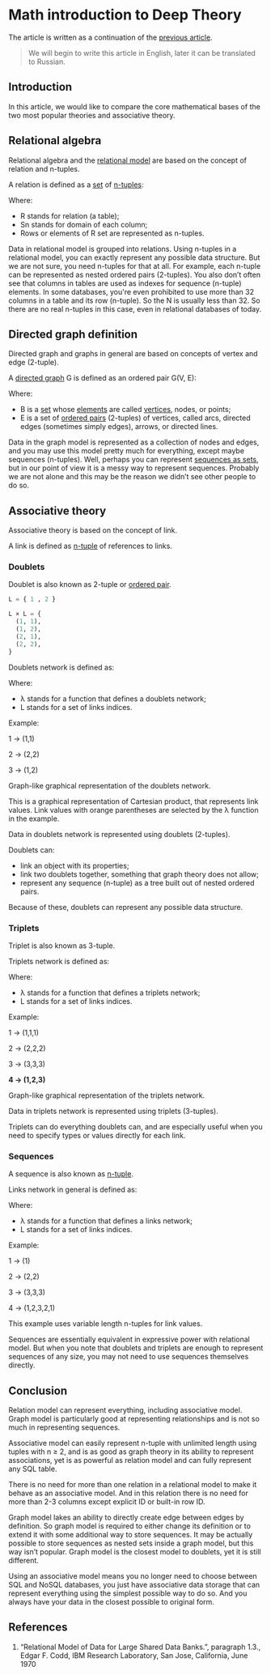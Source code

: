 # Math introduction to Deep Theory

The article is written as a continuation of the [previous article](https://habr.com/ru/post/656879/).

> We will begin to write this article in English, later it can be translated to Russian.

## Introduction

In this article, we would like to compare the core mathematical bases of the two most popular theories and associative theory.

## Relational algebra

Relational algebra and the [relational model](https://en.wikipedia.org/wiki/Relational_model) are based on the concept of relation and n-tuples.

A relation is defined as a [set](https://en.wikipedia.org/wiki/Set_(mathematics)) of [n-tuples](https://en.wikipedia.org/wiki/Tuple):

Where:

* R stands for relation (a table);
* Sn stands for domain of each column;
* Rows or elements of R set are represented as n-tuples.

Data in relational model is grouped into relations. Using n-tuples in a relational model, you can exactly represent any possible data structure. But we are not sure, you need n-tuples for that at all. For example, each n-tuple can be represented as nested ordered pairs (2-tuples). You also don’t often see that columns in tables are used as indexes for sequence (n-tuple) elements. In some databases, you're even prohibited to use more than 32 columns in a table and its row (n-tuple). So the N is usually less than 32. So there are no real n-tuples in this case, even in relational databases of today.

## Directed graph definition

Directed graph and graphs in general are based on concepts of vertex and edge (2-tuple).

A [directed graph](https://en.wikipedia.org/wiki/Directed_graph) G is defined as an ordered pair G(V, E):

Where:

* B is a [set](https://en.wikipedia.org/wiki/Set_(mathematics)) whose [elements](https://en.wikipedia.org/wiki/Element_(mathematics)) are called [vertices](https://en.wikipedia.org/wiki/Vertex_(graph_theory)), nodes, or points;
* E is a set of [ordered pairs](https://en.wikipedia.org/wiki/Ordered_pair) (2-tuples) of vertices, called arcs, directed edges (sometimes simply edges), arrows, or directed lines.

Data in the graph model is represented as a collection of nodes and edges, and you may use this model pretty much for everything, except maybe sequences (n-tuples). Well, perhaps you can represent [sequences as sets](https://en.wikipedia.org/wiki/Tuple#Tuples_as_nested_sets), but in our point of view it is a messy way to represent sequences. Probably we are not alone and this may be the reason we didn’t see other people to do so.

## Associative theory

Associative theory is based on the concept of link.

A link is defined as [n-tuple](https://en.wikipedia.org/wiki/Tuple) of references to links.

### Doublets

Doublet is also known as 2-tuple or [ordered pair](https://en.wikipedia.org/wiki/Ordered_pair#:~:text=In%20mathematics%2C%20an%20ordered%20pair,%7Bb%2C%20a%7D.).

```python
L = { 1 , 2 }

L × L = {
  (1, 1),
  (1, 2),
  (2, 1),
  (2, 2),
}
```

Doublets network is defined as:


Where:

* λ  stands for a function that defines a doublets network;
* L stands for a set of links indices.

Example:

1 → (1,1)

2 → (2,2)

3 → (1,2)

Graph-like graphical representation of the doublets network.

This is a graphical representation of Cartesian product, that represents link values. Link values with orange parentheses are selected by the λ  function in the example.

Data in doublets network is represented using doublets (2-tuples).

Doublets can:

* link an object with its properties;
* link two doublets together, something that graph theory does not allow;
* represent any sequence (n-tuple) as a tree built out of nested ordered pairs.

Because of these, doublets can represent any possible data structure.

### Triplets

Triplet is also known as 3-tuple.

Triplets network is defined as:

Where:

* λ  stands for a function that defines a triplets network;
* L stands for a set of links indices.

Example:

1 → (1,1,1)

2 → (2,2,2)

3 → (3,3,3)

**4 → (1,2,3)**

Graph-like graphical representation of the triplets network.

Data in triplets network is represented using triplets (3-tuples).

Triplets can do everything doublets can, and are especially useful when you need to specify types or values directly for each link.

### Sequences

A sequence is also known as [n-tuple](https://en.wikipedia.org/wiki/Tuple).

Links network in general is defined as:

Where:

* λ  stands for a function that defines a links network;
* L stands for a set of links indices.

Example:

1 → (1)

2 → (2,2)

3 → (3,3,3)

4 → (1,2,3,2,1)

This example uses variable length n-tuples for link values.

Sequences are essentially equivalent in expressive power with relational model. But when you note that doublets and triplets are enough to represent sequences of any size, you may not need to use sequences themselves directly.

## Conclusion

Relation model can represent everything, including associative model. Graph model is particularly good at representing relationships and is not so much in representing sequences.

Associative model can easily represent n-tuple with unlimited length using tuples with n ≥ 2, and is as good as graph theory in its ability to represent associations, yet is as powerful as relation model and can fully represent any SQL table.

There is no need for more than one relation in a relational model to make it behave as an associative model. And in this relation there is no need for more than 2-3 columns except explicit ID or built-in row ID.

Graph model lakes an ability to directly create edge between edges by definition. So graph model is required to either change its definition or to extend it with some additional way to store sequences. It may be actually possible to store sequences as nested sets inside a graph model, but this way isn’t popular. Graph model is the closest model to doublets, yet it is still different.

Using an associative model means you no longer need to choose between SQL and NoSQL databases, you just have associative data storage that can represent everything using the simplest possible way to do so. And you always have your data in the closest possible to original form.

## References

1. “Relational Model of Data for Large Shared Data Banks.”, paragraph 1.3., Edgar F. Codd, IBM Research Laboratory, San Jose, California, June 1970

